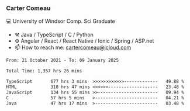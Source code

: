 ### Carter Comeau

💻 University of Windsor Comp. Sci Graduate

- ⚒️ Java / TypeScript / C / Python
- ⚙️ Angular / React / React Native / Ionic / Spring / ASP.net
- 📫 How to reach me: cartercomeau@icloud.com

<!--START_SECTION:waka-->

```txt
From: 21 October 2021 - To: 09 January 2025

Total Time: 1,357 hrs 26 mins

TypeScript       677 hrs 3 mins  >>>>>>>>>>>>-------------   49.88 %
HTML             318 hrs 47 mins >>>>>>-------------------   23.48 %
JavaScript       134 hrs 55 mins >>-----------------------   09.94 %
C                57 hrs 5 mins   >------------------------   04.21 %
Java             47 hrs 17 mins  >------------------------   03.48 %
```

<!--END_SECTION:waka-->
